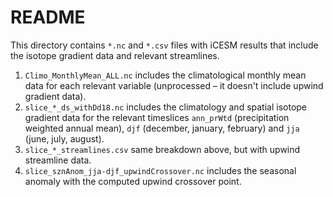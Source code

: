 # README

This directory contains `*.nc` and `*.csv` files with iCESM results that include the isotope gradient data and relevant streamlines. 

1. `Climo_MonthlyMean_ALL.nc` includes the climatological monthly mean data for each relevant variable (unprocessed – it doesn't include upwind gradient data). 
2. `slice_*_ds_withDd18.nc` includes the climatology and spatial isotope gradient data for the relevant timeslices `ann_prWtd` (precipitation weighted annual mean), `djf` (december, january, february) and `jja` (june, july, august). 
3. `slice_*_streamlines.csv` same breakdown above, but with upwind streamline data. 
4. `slice_sznAnom_jja-djf_upwindCrossover.nc` includes the seasonal anomaly with the computed upwind crossover point. 